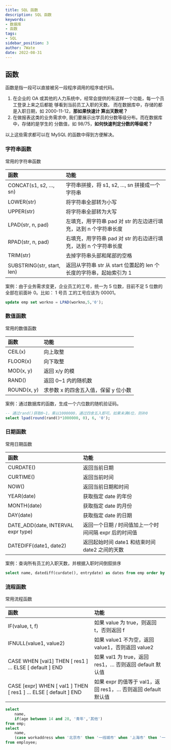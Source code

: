 ```yaml
---
title: SQL 函数
description: SQL 函数
keywords:
- 数据库
- 函数
tags:
- SQL
sidebar_position: 3
author: 7Wate
date: 2022-08-31
---
```

## 函数

函数是指一段可以直接被另一段程序调用的程序或代码。

1. 在企业的 OA 或其他的人力系统中，经常会提供的有这样一个功能，每一个员工登录上来之后都能 够看到当前员工入职的天数。 而在数据库中，存储的都是入职日期，如 2000-11-12，**那如果快速计 算出天数呢？**
2. 在做报表这类的业务需求中, 我们要展示出学员的分数等级分布。而在数据库中，存储的是学生的 分数值，如 98/75，**如何快速判定分数的等级呢？**

以上这些需求都可以在 MySQL 的函数中得到方便解决。

### 字符串函数

常用的字符串函数

| 函数                       | 功能                                                         |
| :------------------------- | :----------------------------------------------------------- |
| CONCAT(s1, s2, …, sn)      | 字符串拼接，将 s1, s2, …, sn 拼接成一个字符串                |
| LOWER(str)                 | 将字符串全部转为小写                                         |
| UPPER(str)                 | 将字符串全部转为大写                                         |
| LPAD(str, n, pad)          | 左填充，用字符串 pad 对 str 的左边进行填充，达到 n 个字符串长度 |
| RPAD(str, n, pad)          | 右填充，用字符串 pad 对 str 的右边进行填充，达到 n 个字符串长度 |
| TRIM(str)                  | 去掉字符串头部和尾部的空格                                   |
| SUBSTRING(str, start, len) | 返回从字符串 str 从 start 位置起的 len 个长度的字符串，起始索引为 1 |

案例：由于业务需求变更，企业员工的工号，统一为 5 位数，目前不足 5 位数的全部在前面补 0。比如： 1 号员 工的工号应该为 00001。

```sql
update emp set workno = LPAD(workno,5,'0');
```

### 数值函数

常用的数值函数

| 函数        | 功能                                 |
| :---------- | :----------------------------------- |
| CEIL(x)     | 向上取整                             |
| FLOOR(x)    | 向下取整                             |
| MOD(x, y)   | 返回 x/y 的模                        |
| RAND()      | 返回 0~1 内的随机数                  |
| ROUND(x, y) | 求参数 x 的四舍五入值，保留 y 位小数 |

案例：通过数据库的函数，生成一个六位数的随机验证码。

```sql
-- 通过rand()获取0~1，乘以1000000，通过四舍五入即可。如果未满6位，则补0
select lpad(round(rand()*1000000, 0), 6, '0');
```

### 日期函数

常用日期函数

| 函数                               | 功能                                                  |
| :--------------------------------- | :---------------------------------------------------- |
| CURDATE()                          | 返回当前日期                                          |
| CURTIME()                          | 返回当前时间                                          |
| NOW()                              | 返回当前日期和时间                                    |
| YEAR(date)                         | 获取指定 date 的年份                                  |
| MONTH(date)                        | 获取指定 date 的月份                                  |
| DAY(date)                          | 获取指定 date 的日期                                  |
| DATE_ADD(date, INTERVAL expr type) | 返回一个日期 / 时间值加上一个时间间隔 expr 后的时间值 |
| DATEDIFF(date1, date2)             | 返回起始时间 date1 和结束时间 date2 之间的天数        |

案例：查询所有员工的入职天数，并根据入职时间倒叙排序

```sql
select name, datediff(curdate(), entrydate) as dates from emp order by dates desc;
```

### 流程函数

常用流程函数

| 函数                                                         | 功能                                                         |
| :----------------------------------------------------------- | :----------------------------------------------------------- |
| IF(value, t, f)                                              | 如果 value 为 true，则返回 t，否则返回 f                     |
| IFNULL(value1, value2)                                       | 如果 value1 不为空，返回 value1，否则返回 value2             |
| CASE WHEN [val1] THEN [ res1 ] … ELSE [ default ] END        | 如果 val1 为 true，返回 res1，… 否则返回 default 默认值      |
| CASE [expr] WHEN [ val1 ] THEN [ res1 ] … ELSE [ default ] END | 如果 expr 的值等于 val1，返回 res1，… 否则返回 default 默认值 |

```sql
select
    name,
    if(age between 14 and 28, '青年','其他')
from emp;
select
    name,
    (case workaddress when '北京市' then '一线城市' when '上海市' then '一线城市' else '二线城市' end) as '工作地址'
from employee;
```
